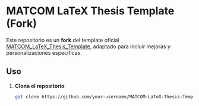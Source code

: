 # MATCOM LaTeX Thesis Template (Fork)  
Este repositorio es un **fork** del template oficial [MATCOM_LaTeX_Thesis_Template](https://github.com/matcom/thesis), adaptado para incluir mejoras y personalizaciones específicas.  


## Uso 
1. **Clona el repositorio**:  
   ```bash  
   git clone https://github.com/your-username/MATCOM-LaTeX-Thesis-Template-Fork.git  
